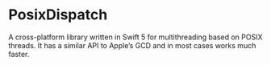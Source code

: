 # PosixDispatch
A cross-platform library written in Swift 5 for multithreading based on POSIX threads. It has a similar API to Apple’s GCD and in most cases works much faster.
